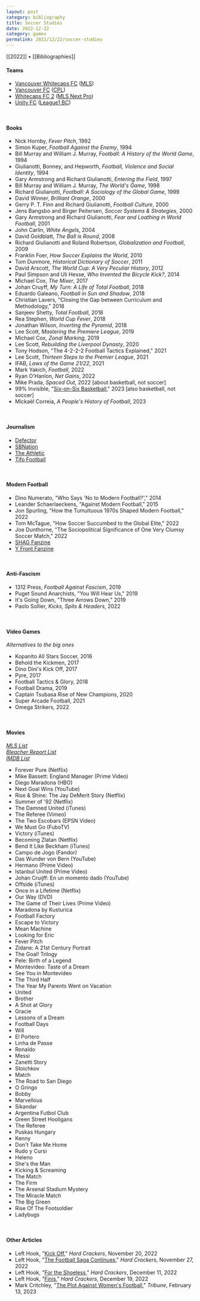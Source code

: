 ```yaml
---
layout: post
category: bibliography
title: Soccer Studies
date: 2022-12-22
category: games
permalink: 2022/12/22/soccer-studies
---
```


[[2022]] • [[Bibliographies]]

#### Teams

* [Vancouver Whitecaps FC](https://en.wikipedia.org/wiki/Vancouver_Whitecaps_FC) ([MLS](https://en.wikipedia.org/wiki/Major_League_Soccer))
* [Vancouver FC](https://en.wikipedia.org/wiki/Vancouver_FC) ([CPL](https://en.wikipedia.org/wiki/Canadian_Premier_League))
* [Whitecaps FC 2](https://en.wikipedia.org/wiki/Whitecaps_FC_2) ([MLS Next Pro](https://en.wikipedia.org/wiki/MLS_Next_Pro))
* [Unity FC](https://en.wikipedia.org/wiki/Unity_FC_(Canada)) ([League1 BC](https://en.wikipedia.org/wiki/League1_British_Columbia))

<br>


#### Books

* Nick Hornby, *Fever Pitch*, 1992
* Simon Kuper, *Football Against the Enemy*, 1994
* Bill Murray and William J. Murray, *Football: A History of the World Game*, 1994
* Giulianotti, Bonney, and Hepworth, *Football, Violence and Social Identity*, 1994
* Gary Armstrong and Richard Giulianotti, *Entering the Field*, 1997
* Bill Murray and William J. Murray, *The World's Game*, 1998
* Richard Giulianotti, *Football: A Sociology of the Global Game*, 1999
* David Winner, *Brilliant Orange*, 2000
* Gerry P. T. Finn and Richard Giulianotti, *Football Culture*, 2000
* Jens Bangsbo and Birger Peitersen, *Soccer Systems & Strategies*, 2000
* Gary Armstrong and Richard Giulianotti, *Fear and Loathing in World Football*, 2001
* John Carlin, *White Angels*, 2004
* David Goldblatt, *The Ball is Round*, 2008
* Richard Giulianotti and Roland Robertson, *Globalization and Football*, 2009
* Franklin Foer, *How Soccer Explains the World*, 2010
* Tom Dunmore, *Historical Dictionary of Soccer*, 2011
* David Arscott, *The World Cup: A Very Peculiar History*, 2012
* Paul Simpson and Uli Hesse, *Who Invented the Bicycle Kick?*, 2014
* Michael Cox, *The Mixer*, 2017
* Johan Cruyff, *My Turn: A Life of Total Football*, 2018
* Eduardo Galeano, *Football in Sun and Shadow*, 2018
* Christian Lavers, "Closing the Gap between Curriculum and Methodology," 2018
* Sanjeev Shetty, *Total Football*, 2018
* Rea Stephen, *World Cup Fever*, 2018
* Jonathan Wilson, *Inverting the Pyramid*, 2018
* Lee Scott, *Mastering the Premiere League*, 2019
* Michael Cox, *Zonal Marking*, 2019
* Lee Scott, *Rebuilding the Liverpool Dynasty*, 2020
* Tony Hodson, "The 4-2-2-2 Football Tactics Explained," 2021
* Lee Scott, *Thirteen Steps to the Premier League*, 2021
* IFAB, *Laws of the Game 21/22*, 2021
* Mark Yakich, *Football*, 2022
* Ryan O'Hanlon, *Net Gains*, 2022
* Mike Prada, *Spaced Out*, 2022 [about basketball, not soccer]
* 99% Invisible, "[Six-on-Six Basketball](https://99percentinvisible.org/episode/six-on-six-basketball/)," 2023 [also basketball, not soccer]
* Mickaël Correia, *A People's History of Football*, 2023

<br>


#### Journalism

* [Defector](https://defector.com/category/soccer)
* [SBNation](https://www.sbnation.com/soccer)
* [The Athletic](https://theathletic.com/football/)
* [Tifo Football](https://theathletic.com/author/tifo-football/)

<br>


#### Modern Football

* Dino Numerato, "Who Says 'No to Modern Football?'," 2014
* Leander Schaerlaeckens, "Against Modern Football," 2015
* Jon Spurling, "How the Tumultuous 1970s Shaped Modern Football," 2022
* Tom McTague, "How Soccer Succumbed to the Global Elite," 2022
* Joe Dunthorne, "The Sociopolitical Significance of One Very Clumsy Soccer Match," 2022
* [SHAG Fanzine](https://twitter.com/SHAG23997980)
* [Y Front Fanzine](https://yfrontfanzine.bigcartel.com/)

<br>


#### Anti-Fascism

* 1312 Press, *Football Against Fascism*, 2019
* Puget Sound Anarchists, "You Will Hear Us," 2019
* It's Going Down, "Three Arrows Down," 2019
* Paolo Sollier, *Kicks, Spits & Headers*, 2022

<br>


#### Video Games

*Alternatives to the big ones*

* Kopanito All Stars Soccer, 2016
* Behold the Kickmen, 2017
* Dino Dini's Kick Off, 2017
* Pyre, 2017
* Football Tactics & Glory, 2018
* Football Drama, 2019
* Captain Tsubasa Rise of New Champions, 2020
* Super Arcade Football, 2021
* Omega Strikers, 2022

<br>


#### Movies

[*MLS List*](https://www.mlssoccer.com/news/comprehensive-list-soccer-films-get-you-through-life-without-matches-greg-seltze)
<br>[*Bleacher Report List*](https://syndication.bleacherreport.com/amp/1658226-10-best-soccer-movies-ever-made.amp.html)
<br>[*IMDB List*](https://m.imdb.com/list/ls021453001/)

* Forever Pure (Netflix)
* Mike Bassett: England Manager (Prime Video)
* Diego Maradona (HBO)
* Next Goal Wins (YouTube)
* Rise & Shine: The Jay DeMerit Story (Netflix)
* Summer of '92 (Netflix)
* The Damned United (iTunes)
* The Referee (Vimeo)
* The Two Escobars (EPSN Video)
* We Must Go (FuboTV)
* Victory (iTunes)
* Becoming Zlatan (Netflix)
* Bend It Like Beckham (iTunes)
* Campo de Jogo (Fandor)
* Das Wunder von Bern (YouTube)
* Hermano (Prime Video)
* Istanbul United (Prime Video)
* Johan Cruijff: En un momento dado (YouTube)
* Offside (iTunes)
* Once in a Lifetime (Netflix)
* Our Way (DVD)
* The Game of Their Lives (Prime Video)
* Maradona by Kusturica
* Football Factory
* Escape to Victory
* Mean Machine
* Looking for Eric
* Fever Pitch
* Zidane: A 21st Century Portrait
* The Goal! Trilogy
* Pele: Birth of a Legend
* Montevideo: Taste of a Dream
* See You in Montevideo
* The Third Half
* The Year My Parents Went on Vacation
* United
* Brother
* A Shot at Glory
* Gracie
* Lessons of a Dream
* Football Days
* Will
* El Portero
* Linha de Passe
* Ronaldo
* Messi
* Zanetti Story
* Stoichkov
* Match
* The Road to San Diego
* O Gringo
* Bobby
* Marvellous
* Sikandar
* Argentina Futbol Club
* Green Street Hooligans
* The Referee
* Puskas Hungary
* Kenny
* Don't Take Me Home
* Rudo y Cursi
* Heleno
* She's the Man
* Kicking & Screaming
* The Match
* The Firm
* The Arsenal Stadium Mystery
* The Miracle Match
* The Big Green
* Rise Of The Footsoldier
* Ladybugs

<br>


#### Other Articles

* Left Hook, "[Kick Off](https://hardcrackers.com/kick-off/)," *Hard Crackers*, November 20, 2022
* Left Hook, "[The Football Saga Continues](https://hardcrackers.com/world-cup-chapter-two-the-football-saga-continues/)," *Hard Crackers*, November 27, 2022
* Left Hook, "[For the Shoeless](https://hardcrackers.com/for-the-shoeless-the-world-cup-diary-volume-3/)," *Hard Crackers*, December 11, 2022
* Left Hook, "[Finis](https://hardcrackers.com/finis-the-world-cup-story-part-iv/)," *Hard Crackers*, December 19, 2022
* Mark Critchley, "[The Plot Against Women's Football](https://tribunemag.co.uk/2023/02/the-plot-against-womens-football)," *Tribune*, February 13, 2023

<br>
